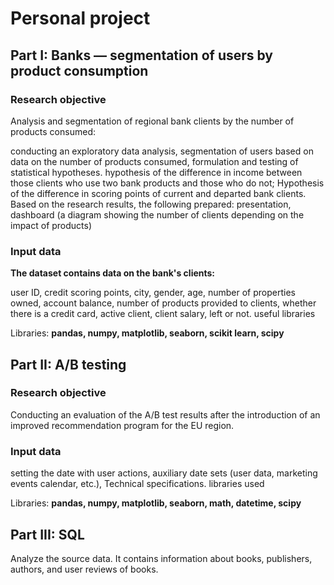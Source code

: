 # Personal project

## Part I: Banks — segmentation of users by product consumption

### Research objective

Analysis and segmentation of regional bank clients by the number of products consumed:

conducting an exploratory data analysis,
segmentation of users based on data on the number of products consumed,
formulation and testing of statistical hypotheses.
hypothesis of the difference in income between those clients who use two bank products and those who do not;
Hypothesis of the difference in scoring points of current and departed bank clients.
Based on the research results, the following prepared: presentation, dashboard (a diagram showing the number of clients depending on the impact of products)

### Input data

**The dataset contains data on the bank's clients:**

user ID,
credit scoring points,
city,
gender,
age,
number of properties owned,
account balance,
number of products provided to clients,
whether there is a credit card,
active client,
client salary,
left or not.
useful libraries

Libraries: **pandas, numpy, matplotlib, seaborn, scikit learn, scipy**

## Part II: A/B testing

### Research objective

Conducting an evaluation of the A/B test results after the introduction of an improved recommendation program for the EU region.

### Input data

setting the date with user actions,
auxiliary date sets (user data, marketing events calendar, etc.),
Technical specifications.
libraries used

Libraries: **pandas, numpy, matplotlib, seaborn, math, datetime, scipy**

## Part III: SQL

Analyze the source data. It contains information about books, publishers, authors, and user reviews of books.
